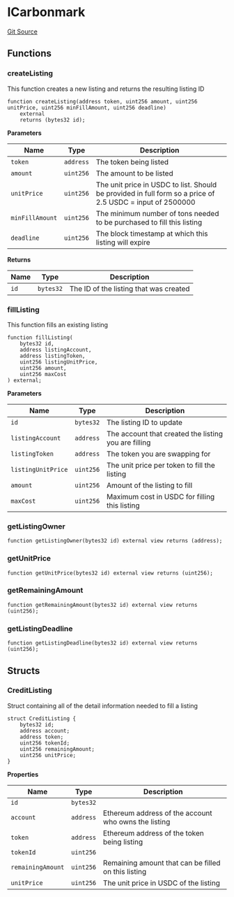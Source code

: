 # ICarbonmark
[Git Source](https://github.com/KlimaDAO/klimadao-solidity/blob/b4fb0f4685d5fe4c80ffc162389dfe0abdfe9f39/src/infinity/interfaces/ICarbonmark.sol)


## Functions
### createListing

This function creates a new listing and returns the resulting listing ID


```solidity
function createListing(address token, uint256 amount, uint256 unitPrice, uint256 minFillAmount, uint256 deadline)
    external
    returns (bytes32 id);
```
**Parameters**

|Name|Type|Description|
|----|----|-----------|
|`token`|`address`|The token being listed|
|`amount`|`uint256`|The amount to be listed|
|`unitPrice`|`uint256`|The unit price in USDC to list. Should be provided in full form so a price of 2.5 USDC = input of 2500000|
|`minFillAmount`|`uint256`|The minimum number of tons needed to be purchased to fill this listing|
|`deadline`|`uint256`|The block timestamp at which this listing will expire|

**Returns**

|Name|Type|Description|
|----|----|-----------|
|`id`|`bytes32`|The ID of the listing that was created|


### fillListing

This function fills an existing listing


```solidity
function fillListing(
    bytes32 id,
    address listingAccount,
    address listingToken,
    uint256 listingUnitPrice,
    uint256 amount,
    uint256 maxCost
) external;
```
**Parameters**

|Name|Type|Description|
|----|----|-----------|
|`id`|`bytes32`|The listing ID to update|
|`listingAccount`|`address`|The account that created the listing you are filling|
|`listingToken`|`address`|The token you are swapping for|
|`listingUnitPrice`|`uint256`|The unit price per token to fill the listing|
|`amount`|`uint256`|Amount of the listing to fill|
|`maxCost`|`uint256`|Maximum cost in USDC for filling this listing|


### getListingOwner


```solidity
function getListingOwner(bytes32 id) external view returns (address);
```

### getUnitPrice


```solidity
function getUnitPrice(bytes32 id) external view returns (uint256);
```

### getRemainingAmount


```solidity
function getRemainingAmount(bytes32 id) external view returns (uint256);
```

### getListingDeadline


```solidity
function getListingDeadline(bytes32 id) external view returns (uint256);
```

## Structs
### CreditListing
Struct containing all of the detail information needed to fill a listing


```solidity
struct CreditListing {
    bytes32 id;
    address account;
    address token;
    uint256 tokenId;
    uint256 remainingAmount;
    uint256 unitPrice;
}
```

**Properties**

|Name|Type|Description|
|----|----|-----------|
|`id`|`bytes32`||
|`account`|`address`|Ethereum address of the account who owns the listing|
|`token`|`address`|Ethereum address of the token being listing|
|`tokenId`|`uint256`||
|`remainingAmount`|`uint256`|Remaining amount that can be filled on this listing|
|`unitPrice`|`uint256`|The unit price in USDC of the listing|

